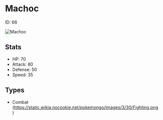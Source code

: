 # Machoc


ID: 66

![](https://raw.githubusercontent.com/PokeAPI/sprites/master/sprites/pokemon/other/official-artwork/66.png "Machoc")

## Stats


 - HP: 70
 - Attack: 80
 - Defense: 50
 - Speed: 35

## Types


 - Combat (https://static.wikia.nocookie.net/pokemongo/images/3/30/Fighting.png)
